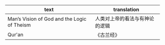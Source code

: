 <!--
This file contains only translations of different texts
Main tables are in /input/markdown/en/paralells.md
-->

| text                                        | translation                                         |
| ------------------------------------------- | --------------------------------------------------- |
| Man’s Vision of God and the Logic of Theism | 人类对上帝的看法与有神论的逻辑 |
| Qur'an | 《古兰经》 |